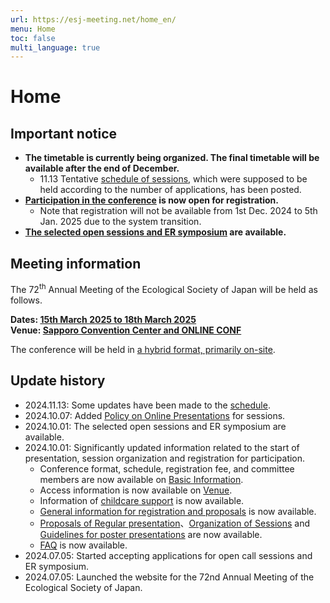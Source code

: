 ```yaml
---
url: https://esj-meeting.net/home_en/
menu: Home
toc: false
multi_language: true
---
```


# Home

## Important notice
- **The timetable is currently being organized. The final timetable will be available after the end of December.**
	- 11.13 Tentative [schedule of sessions](about_en_en#Schedule), which were supposed to be held according to the number of applications, has been posted.
- **[Participation in the conference](registinfo_en#registration-for-participation) is now open for registration.**
	- Note that registration will not be available from 1st Dec. 2024 to 5th Jan. 2025 due to the system transition.
- **[The selected open sessions and ER symposium](session_en) are available.**

## Meeting information

The 72<sup>th</sup> Annual Meeting of the Ecological Society of Japan will be held as follows.

**Dates: [15th March 2025 to 18th March 2025](about_en#schedule)**\
**Venue: [Sapporo Convention Center and ONLINE CONF](venue_en)**

The conference will be held in [a hybrid format, primarily on-site](about_en#format-of-the-meeting).

## Update history
- 2024.11.13: Some updates have been made to the [schedule](about_en#schedule).
- 2024.10.07: Added [Policy on Online Presentations](regist_session_en#online-support) for sessions.
- 2024.10.01: The selected open sessions and ER symposium are available.
- 2024.10.01: Significantly updated information related to the start of presentation, session organization and registration for participation.
	- Conference format, schedule, registration fee, and committee members are now available on [Basic Information](about_en).
	- Access information is now available on [Venue](venue_en).
	- Information of [childcare support](childcare) is now available.
	- [General information for registration and proposals](registinfo_en) is now available.
	- [Proposals of Regular presentation](regist_oralposter_en)、[Organization of Sessions](regist_session_en) and [Guidelines for poster presentations](presentation_en#poster-presentation) are now available.
	- [FAQ](faq) is now available.
- 2024.07.05: Started accepting applications for open call sessions and ER symposium.
- 2024.07.05: Launched the website for the 72nd Annual Meeting of the Ecological Society of Japan.